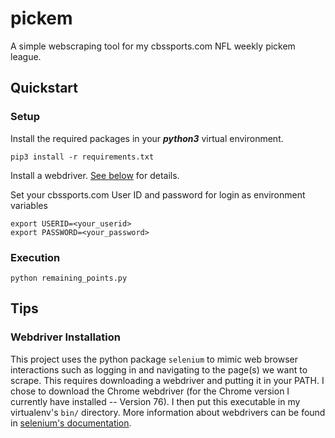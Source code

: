 # pickem

A simple webscraping tool for my cbssports.com NFL weekly pickem league.

## Quickstart

### Setup
Install the required packages in your **_python3_** virtual environment.

```
pip3 install -r requirements.txt
```

Install a webdriver. [See below](#webdriver-installation) for details.

Set your cbssports.com User ID and password for login as environment variables

```
export USERID=<your_userid>
export PASSWORD=<your_password>
```

### Execution

```
python remaining_points.py
```

## Tips

### Webdriver Installation

This project uses the python package `selenium` to mimic web browser interactions such as logging in and navigating to
the page(s) we want to scrape. This requires downloading a webdriver and putting it in your PATH. I chose to download
the Chrome webdriver (for the Chrome version I currently have installed -- Version 76). I then put this executable in
my virtualenv's `bin/` directory. More information about webdrivers can be found in
[selenium's documentation](https://selenium-python.readthedocs.io/installation.html#drivers).

